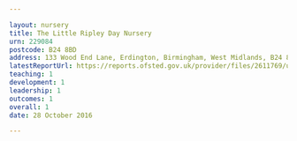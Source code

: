 ```yaml
---

layout: nursery
title: The Little Ripley Day Nursery
urn: 229084
postcode: B24 8BD
address: 133 Wood End Lane, Erdington, Birmingham, West Midlands, B24 8BD
latestReportUrl: https://reports.ofsted.gov.uk/provider/files/2611769/urn/229084.pdf
teaching: 1
development: 1
leadership: 1
outcomes: 1
overall: 1
date: 28 October 2016

---
```

